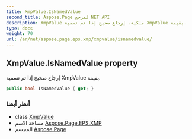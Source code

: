 ```yaml
---
title: XmpValue.IsNamedValue
second_title: Aspose.Page لمرجع NET API
description: XmpValue ملكية. إرجاع صحيح إذا تم تسمية XmpValue بقيمة.
type: docs
weight: 70
url: /ar/net/aspose.page.eps.xmp/xmpvalue/isnamedvalue/
---
```

## XmpValue.IsNamedValue property

إرجاع صحيح إذا تم تسمية XmpValue بقيمة.

```csharp
public bool IsNamedValue { get; }
```

### أنظر أيضا

* class [XmpValue](../)
* مساحة الاسم [Aspose.Page.EPS.XMP](../../xmpvalue/)
* المجسم [Aspose.Page](../../../)



